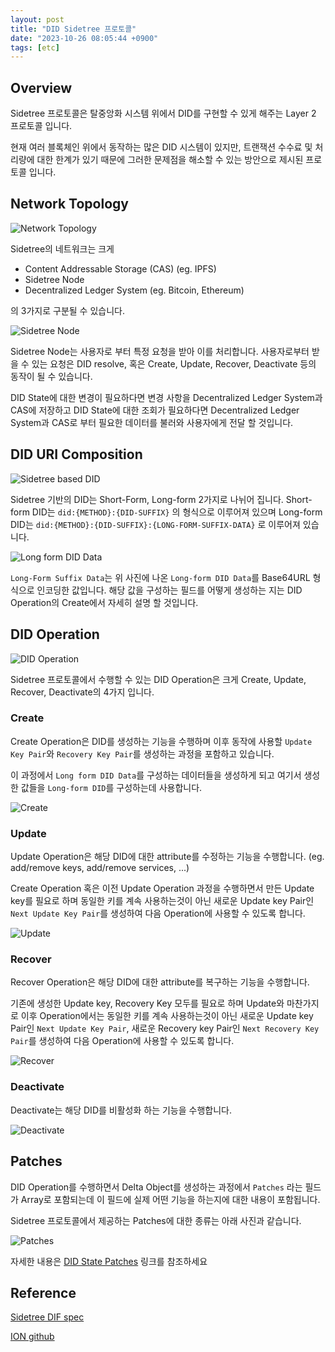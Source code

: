 ```yaml
---
layout: post
title: "DID Sidetree 프로토콜"
date: "2023-10-26 08:05:44 +0900"
tags: [etc]
---
```


## Overview

Sidetree 프로토콜은 탈중앙화 시스템 위에서 DID를 구현할 수 있게 해주는 Layer 2 프로토콜 입니다. 

현재 여러 블록체인 위에서 동작하는 많은 DID 시스템이 있지만, 트랜잭션 수수료 및 처리량에 대한 한계가 있기 때문에 그러한 문제점을 해소할 수 있는 방안으로 제시된 프로토콜 입니다.

## Network Topology

![Network Topology](https://i.imgur.com/hTwIACM.png)

Sidetree의 네트워크는 크게 

- Content Addressable Storage (CAS) (eg. IPFS)
- Sidetree Node
- Decentralized Ledger System (eg. Bitcoin, Ethereum)

의 3가지로 구분될 수 있습니다.

![Sidetree Node](https://i.imgur.com/5YY10qn.png)

Sidetree Node는 사용자로 부터 특정 요청을 받아 이를 처리합니다. 사용자로부터 받을 수 있는 요청은 DID resolve, 혹은 Create, Update, Recover, Deactivate 등의 동작이 될 수 있습니다. 

DID State에 대한 변경이 필요하다면 변경 사항을 Decentralized Ledger System과 CAS에 저장하고 DID State에 대한 조회가 필요하다면 Decentralized Ledger System과 CAS로 부터 필요한 데이터를 불러와 사용자에게 전달 할 것입니다.

## DID URI Composition

![Sidetree based DID](https://i.imgur.com/uHm3fQI.png)

Sidetree 기반의 DID는 Short-Form, Long-form 2가지로 나뉘어 집니다.
Short-form DID는 `did:{METHOD}:{DID-SUFFIX}` 의 형식으로 이루어져 있으며 Long-form DID는 `did:{METHOD}:{DID-SUFFIX}:{LONG-FORM-SUFFIX-DATA}` 로 이루어져 있습니다.

![Long form DID Data](https://i.imgur.com/YbkJsj0.png)

`Long-Form Suffix Data`는 위 사진에 나온 `Long-form DID Data`를 Base64URL 형식으로 인코딩한 값입니다. 해당 값을 구성하는 필드를 어떻게 생성하는 지는 DID Operation의 Create에서 자세히 설명 할 것입니다.

## DID Operation

![DID Operation](https://i.imgur.com/KdfHxwQ.png)

Sidetree 프로토콜에서 수행할 수 있는 DID Operation은 크게 Create, Update, Recover, Deactivate의 4가지 입니다.

### Create

Create Operation은 DID를 생성하는 기능을 수행하며 이후 동작에 사용할 `Update Key Pair`와 `Recovery Key Pair`를 생성하는 과정을 포함하고 있습니다.

이 과정에서 `Long form DID Data`를 구성하는 데이터들을 생성하게 되고 여기서 생성한 값들을 `Long-form DID`를 구성하는데 사용합니다.

![Create](https://i.imgur.com/l4R9bPL.png)

### Update

Update Operation은 해당 DID에 대한 attribute를 수정하는 기능을 수행합니다. (eg. add/remove keys, add/remove services, ...)

Create Operation 혹은 이전 Update Operation 과정을 수행하면서 만든 Update key를 필요로 하며 동일한 키를 계속 사용하는것이 아닌 새로운 Update key Pair인 `Next Update Key Pair`를 생성하여 다음 Operation에 사용할 수 있도록 합니다.

![Update](https://i.imgur.com/ToxFJd9.png)

### Recover

Recover Operation은 해당 DID에 대한 attribute를 복구하는 기능을 수행합니다.

기존에 생성한 Update key, Recovery Key 모두를 필요로 하며 Update와 마찬가지로 이후 Operation에서는 동일한 키를 계속 사용하는것이 아닌 새로운 Update key Pair인 `Next Update Key Pair`, 새로운 Recovery key Pair인 `Next Recovery Key Pair`를 생성하여 다음 Operation에 사용할 수 있도록 합니다.

![Recover](https://i.imgur.com/VOVZPyH.png)

### Deactivate

Deactivate는 해당 DID를 비활성화 하는 기능을 수행합니다.

![Deactivate](https://i.imgur.com/Px9BfJ7.png)

## Patches

DID Operation를 수행하면서 Delta Object를 생성하는 과정에서 `Patches` 라는 필드가 Array로 포함되는데 이 필드에 실제 어떤 기능을 하는지에 대한 내용이 포함됩니다. 

Sidetree 프로토콜에서 제공하는 Patches에 대한 종류는 아래 사진과 같습니다.

![Patches](https://i.imgur.com/VxU1Zq3.png)

자세한 내용은 [DID State Patches](https://identity.foundation/sidetree/spec/#did-state-patches) 링크를 참조하세요

## Reference

[Sidetree DIF spec](https://identity.foundation/sidetree/spec/)

[ION github](https://github.com/decentralized-identity/ion)